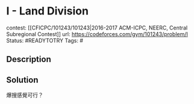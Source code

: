 # I - Land Division

contest: [[CFICPC/101243/101243|2016-2017 ACM-ICPC, NEERC, Central Subregional Contest]]
url: https://codeforces.com/gym/101243/problem/I
Status: #READYTOTRY 
Tags: #

## Description

## Solution

爆搜感覺可行？